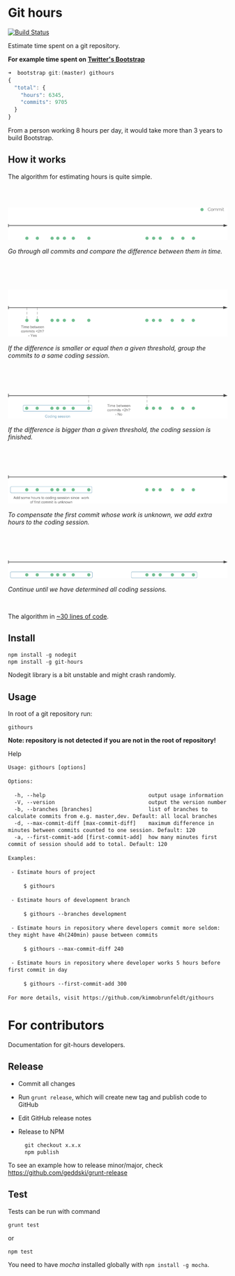 # Git hours

[![Build Status](https://travis-ci.org/kimmobrunfeldt/git-hours.svg)](https://travis-ci.org/kimmobrunfeldt/git-hours)

Estimate time spent on a git repository.

**For example time spent on [Twitter's Bootstrap](https://github.com/twbs/bootstrap)**

```javascript
➜  bootstrap git:(master) githours
{
  "total": {
    "hours": 6345,
    "commits": 9705
  }
}
```

From a person working 8 hours per day, it would take more than 3 years to build Bootstrap.

## How it works

The algorithm for estimating hours is quite simple.

<br><br>

![](docs/step0.png)

*Go through all commits and compare the difference between
them in time.*

<br><br><br>

![](docs/step1.png)

*If the difference is smaller or equal then a given threshold, group the commits
to a same coding session.*

<br><br><br>

![](docs/step2.png)

*If the difference is bigger than a given threshold, the coding session is finished.*

<br><br><br>

![](docs/step3.png)

*To compensate the first commit whose work is unknown, we add extra hours to the coding session.*

<br><br><br>

![](docs/step4.png)

*Continue until we have determined all coding sessions.*

<br>

The algorithm in [~30 lines of code](https://github.com/kimmobrunfeldt/git-hours/blob/master/index.js#L101-L130).

## Install

    npm install -g nodegit
    npm install -g git-hours

Nodegit library is a bit unstable and might crash randomly.

## Usage

In root of a git repository run:

    githours

**Note: repository is not detected if you are not in the root of repository!**

Help

    Usage: githours [options]

    Options:

      -h, --help                                 output usage information
      -V, --version                              output the version number
      -b, --branches [branches]                  list of branches to calculate commits from e.g. master,dev. Default: all local branches
      -d, --max-commit-diff [max-commit-diff]    maximum difference in minutes between commits counted to one session. Default: 120
      -a, --first-commit-add [first-commit-add]  how many minutes first commit of session should add to total. Default: 120

    Examples:

     - Estimate hours of project

         $ githours

     - Estimate hours of development branch

         $ githours --branches development

     - Estimate hours in repository where developers commit more seldom: they might have 4h(240min) pause between commits

         $ githours --max-commit-diff 240

     - Estimate hours in repository where developer works 5 hours before first commit in day

         $ githours --first-commit-add 300

    For more details, visit https://github.com/kimmobrunfeldt/githours

# For contributors

Documentation for git-hours developers.

## Release

* Commit all changes
* Run `grunt release`, which will create new tag and publish code to GitHub
* Edit GitHub release notes
* Release to NPM

        git checkout x.x.x
        npm publish


To see an example how to release minor/major, check https://github.com/geddski/grunt-release

## Test

Tests can be run with command

    grunt test

or

    npm test

You need to have *mocha* installed globally with `npm install -g mocha`.

